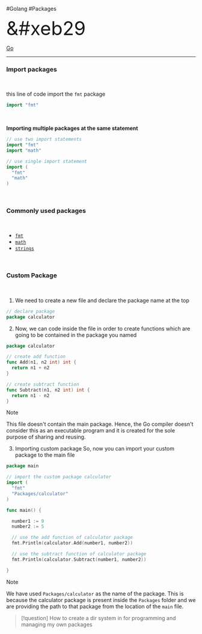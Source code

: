 #Golang #Packages

<font style="font-size: 50px">&#xeb29</font>

[Go](Go.md)

---

### Import packages
<br>

this line of code import the `fmt` package

```go
import "fmt"


```
<br>

**Importing multiple packages at the same statement**
```go
// use two import statements
import "fmt"
import "math"

// use single import statement
import (
  "fmt"
  "math"
)
```
<br>

### Commonly used packages
<br>

+ [`fmt`](fmt%20package.md)
+ [`math`](math%20package.md)
+ [`strings`](strings%20package.md)
<br>


### Custom Package
<br>

1. We need to create a new file and declare the package name at the top
```go
// declare package
package calculator
```
2. Now, we can code inside the file in order to create functions which are going to be contained in the package you named
```go
package calculator

// create add function
func Add(n1, n2 int) int {
  return n1 + n2
}

// create subtract function
func Subtract(n1, n2 int) int {
  return n1 - n2
}
```
>[!note]
>This file doesn't contain the main package. Hence, the Go compiler doesn't consider this as an executable program and it is created for the sole purpose of sharing and reusing.

3. Importing custom package
So, now you can import your custom package to the main file
```go
package main 

// import the custom package calculator
import (
  "fmt"
  "Packages/calculator"
)

func main() {

  number1 := 9
  number2 := 5

  // use the add function of calculator package
  fmt.Println(calculator.Add(number1, number2))

  // use the subtract function of calculator package
  fmt.Println(calculator.Subtract(number1, number2))

}
```

>[!note]
>We have used `Packages/calculator` as the name of the package. This is because the calculator package is present inside the `Packages` folder and we are providing the path to that package from the location of the `main` file.

>[!question]
>How to create a dir system in for programming and managing my own packages

